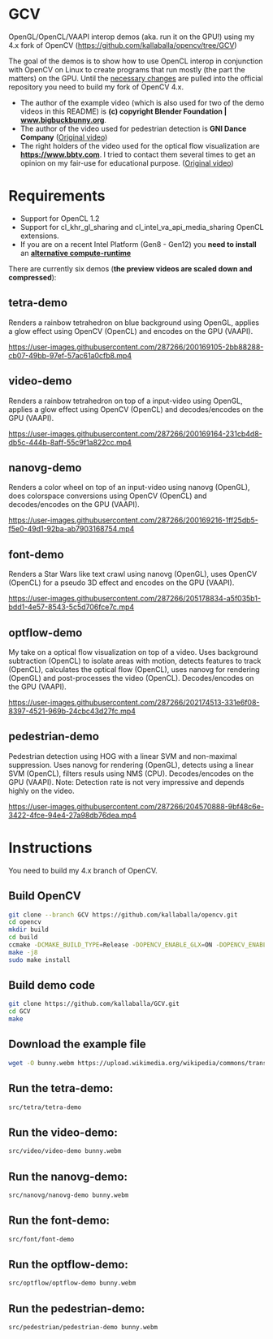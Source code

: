 # GCV
OpenGL/OpenCL/VAAPI interop demos (aka. run it on the GPU!) using my 4.x fork of OpenCV (https://github.com/kallaballa/opencv/tree/GCV)

The goal of the demos is to show how to use OpenCL interop in conjunction with OpenCV on Linux to create programs that run mostly (the part the matters) on the GPU. Until the [necessary changes](https://github.com/opencv/opencv/pulls/kallaballa) are pulled into the official repository you need to build my fork of OpenCV 4.x.

* The author of the example video (which is also used for two of the demo videos in this README) is **(c) copyright Blender Foundation | www.bigbuckbunny.org**.
* The author of the video used for pedestrian detection is **GNI Dance Company** ([Original video](https://www.youtube.com/watch?v=yg6LZtNeO_8))
* The right holders of the video used for the optical flow visualization are **https://www.bbtv.com**. I tried to contact them several times to get an opinion on my fair-use for educational purpose. ([Original video](https://www.youtube.com/watch?v=ItGwXRCcisA))

# Requirements
* Support for OpenCL 1.2
* Support for cl_khr_gl_sharing and cl_intel_va_api_media_sharing OpenCL extensions.
* If you are on a recent Intel Platform (Gen8 - Gen12) you **need to install** an [**alternative compute-runtime**](https://github.com/kallaballa/compute-runtime)

There are currently six demos (**the preview videos are scaled down and compressed**):
## tetra-demo
Renders a rainbow tetrahedron on blue background using OpenGL, applies a glow effect using OpenCV (OpenCL) and encodes on the GPU (VAAPI).

https://user-images.githubusercontent.com/287266/200169105-2bb88288-cb07-49bb-97ef-57ac61a0cfb8.mp4

## video-demo
Renders a rainbow tetrahedron on top of a input-video using OpenGL, applies a glow effect using OpenCV (OpenCL) and decodes/encodes on the GPU (VAAPI).

https://user-images.githubusercontent.com/287266/200169164-231cb4d8-db5c-444b-8aff-55c9f1a822cc.mp4

## nanovg-demo
Renders a color wheel on top of an input-video using nanovg (OpenGL), does colorspace conversions using OpenCV (OpenCL) and decodes/encodes on the GPU (VAAPI).

https://user-images.githubusercontent.com/287266/200169216-1ff25db5-f5e0-49d1-92ba-ab7903168754.mp4

## font-demo
Renders a Star Wars like text crawl using nanovg (OpenGL), uses OpenCV (OpenCL) for a pseudo 3D effect and encodes on the GPU (VAAPI).

https://user-images.githubusercontent.com/287266/205178834-a5f035b1-bdd1-4e57-8543-5c5d706fce7c.mp4

## optflow-demo
My take on a optical flow visualization on top of a video. Uses background subtraction (OpenCL) to isolate areas with motion, detects features to track (OpenCL), calculates the optical flow (OpenCL), uses nanovg for rendering (OpenGL) and post-processes the video (OpenCL). Decodes/encodes on the GPU (VAAPI).

https://user-images.githubusercontent.com/287266/202174513-331e6f08-8397-4521-969b-24cbc43d27fc.mp4

## pedestrian-demo
Pedestrian detection using HOG with a linear SVM and non-maximal suppression. Uses nanovg for rendering (OpenGL), detects using a linear SVM (OpenCL), filters resuls using NMS (CPU). Decodes/encodes on the GPU (VAAPI). 
Note: Detection rate is not very impressive and depends highly on the video.

https://user-images.githubusercontent.com/287266/204570888-9bf48c6e-3422-4fce-94e4-27a98db76dea.mp4

# Instructions
You need to build my 4.x branch of OpenCV.

## Build OpenCV

```bash
git clone --branch GCV https://github.com/kallaballa/opencv.git
cd opencv
mkdir build
cd build
ccmake -DCMAKE_BUILD_TYPE=Release -DOPENCV_ENABLE_GLX=ON -DOPENCV_ENABLE_EGL=ON -DOPENCV_FFMPEG_ENABLE_LIBAVDEVICE=ON -DWITH_OPENGL=ON -DWITH_QT=ON DWITH_FFMPEG=ON -DOPENCV_FFMPEG_SKIP_BUILD_CHECK=ON -DWITH_VA=ON -DWITH_VA_INTEL=ON -DBUILD_PERF_TESTS=OFF -DBUILD_TESTS=OFF -DBUILD_EXAMPLES=OFF ..
make -j8
sudo make install
```

## Build demo code

```bash
git clone https://github.com/kallaballa/GCV.git
cd GCV
make
```
## Download the example file
```bash
wget -O bunny.webm https://upload.wikimedia.org/wikipedia/commons/transcoded/f/f3/Big_Buck_Bunny_first_23_seconds_1080p.ogv/Big_Buck_Bunny_first_23_seconds_1080p.ogv.1080p.vp9.webm
```
## Run the tetra-demo:

```bash
src/tetra/tetra-demo
```

## Run the video-demo:

```bash
src/video/video-demo bunny.webm
```

## Run the nanovg-demo:

```bash
src/nanovg/nanovg-demo bunny.webm
```

## Run the font-demo:

```bash
src/font/font-demo
```

## Run the optflow-demo:

```bash
src/optflow/optflow-demo bunny.webm
```

## Run the pedestrian-demo:

```bash
src/pedestrian/pedestrian-demo bunny.webm
```


